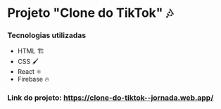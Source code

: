 # Projeto "Clone do TikTok" 🎶

### Tecnologias utilizadas 
 - HTML 🏗️
 - CSS 🖌️ 
 - React ⚛️
 - Firebase 🔥


### Link do projeto: https://clone-do-tiktok--jornada.web.app/
